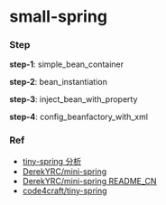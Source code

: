 # small-spring

### Step

**step-1**: simple_bean_container

**step-2**: bean_instantiation

**step-3**: inject_bean_with_property

**step-4**: config_beanfactory_with_xml

### Ref

* [tiny-spring 分析](https://www.zybuluo.com/dugu9sword/note/382745)
* [DerekYRC/mini-spring](https://github.com/DerekYRC/mini-spring)
* [DerekYRC/mini-spring README_CN](https://github.com/DerekYRC/mini-spring/blob/main/README_CN.md)
* [code4craft/tiny-spring](https://github.com/code4craft/tiny-spring)
